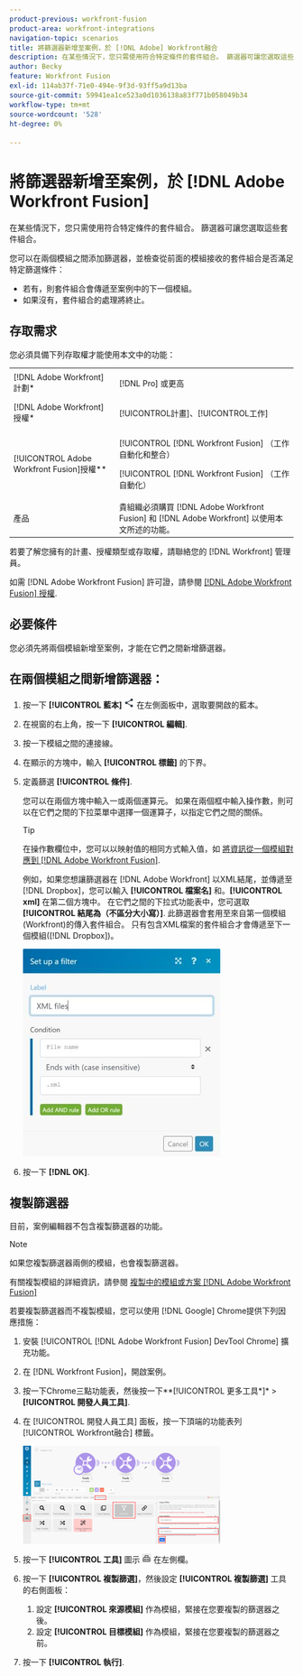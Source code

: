 ```yaml
---
product-previous: workfront-fusion
product-area: workfront-integrations
navigation-topic: scenarios
title: 將篩選器新增至案例，於 [!DNL Adobe] Workfront融合
description: 在某些情況下，您只需使用符合特定條件的套件組合。 篩選器可讓您選取這些套件組合。
author: Becky
feature: Workfront Fusion
exl-id: 114ab37f-71e0-494e-9f3d-93ff5a9d13ba
source-git-commit: 59941ea1ce523a0d1036138a83f771b058049b34
workflow-type: tm+mt
source-wordcount: '528'
ht-degree: 0%

---
```


# 將篩選器新增至案例，於 [!DNL Adobe Workfront Fusion]

在某些情況下，您只需使用符合特定條件的套件組合。 篩選器可讓您選取這些套件組合。

<!--

For example, you could create a scenario with the [!UICONTROL Watch records] trigger for [!DNL Salesforce] to capture only records containing a specific word written by a specific author.

-->

您可以在兩個模組之間添加篩選器，並檢查從前面的模組接收的套件組合是否滿足特定篩選條件：

* 若有，則套件組合會傳遞至案例中的下一個模組。
* 如果沒有，套件組合的處理將終止。

## 存取需求

您必須具備下列存取權才能使用本文中的功能：

<table style="table-layout:auto">
 <col> 
 <col> 
 <tbody> 
  <tr> 
    <td role="rowheader">[!DNL Adobe Workfront] 計劃*</td> 
   <td> <p>[!DNL Pro] 或更高</p> </td> 
  </tr> 
  <tr data-mc-conditions=""> 
   <td role="rowheader">[!DNL Adobe Workfront] 授權*</td> 
   <td> <p>[!UICONTROL計畫]、[!UICONTROL工作]</p> </td> 
  </tr> 
  <tr> 
   <td role="rowheader">[!UICONTROL Adobe Workfront Fusion]授權**</td> 
  <td> <p>[!UICONTROL [!DNL Workfront Fusion] （工作自動化和整合） </p><p>[!UICONTROL [!DNL Workfront Fusion] （工作自動化） </p>  </td>    </tr> 
  </tr> 
  <tr> 
   <td role="rowheader">產品</td> 
   <td>貴組織必須購買 [!DNL Adobe Workfront Fusion] 和 [!DNL Adobe Workfront] 以使用本文所述的功能。</td> 
  </tr> 
 </tbody> 
</table>

若要了解您擁有的計畫、授權類型或存取權，請聯絡您的 [!DNL Workfront] 管理員。

如需 [!DNL Adobe Workfront Fusion] 許可證，請參閱 [[!DNL Adobe Workfront Fusion] 授權](../../workfront-fusion/get-started/license-automation-vs-integration.md).

## 必要條件

您必須先將兩個模組新增至案例，才能在它們之間新增篩選器。

## 在兩個模組之間新增篩選器：

1. 按一下 **[!UICONTROL 藍本]** ![](assets/scenarios-icon.png) 在左側面板中，選取要開啟的藍本。
1. 在視窗的右上角，按一下 **[!UICONTROL 編輯]**.
1. 按一下模組之間的連接線。
1. 在顯示的方塊中，輸入 **[!UICONTROL 標籤]** 的下界。
1. 定義篩選 **[!UICONTROL 條件]**.

   您可以在兩個方塊中輸入一或兩個運算元。 如果在兩個框中輸入操作數，則可以在它們之間的下拉菜單中選擇一個運算子，以指定它們之間的關係。

   >[!TIP]
   >
   >在操作數欄位中，您可以以映射值的相同方式輸入值，如 [將資訊從一個模組對應到 [!DNL Adobe Workfront Fusion]](../../workfront-fusion/mapping/map-information-between-modules.md).

   例如，如果您想讓篩選器在 [!DNL Adobe Workfront] 以XML結尾，並傳遞至 [!DNL Dropbox]，您可以輸入 **[!UICONTROL 檔案名]** 和。**[!UICONTROL xml]** 在第二個方塊中。 在它們之間的下拉式功能表中，您可選取 **[!UICONTROL 結尾為（不區分大小寫）]**. 此篩選器會套用至來自第一個模組(Workfront)的傳入套件組合。 只有包含XML檔案的套件組合才會傳遞至下一個模組([!DNL Dropbox])。

   ![](assets/set-up-filter-box-350x368.jpg)

1. 按一下 **[!DNL OK]**.

## 複製篩選器

目前，案例編輯器不包含複製篩選器的功能。

>[!NOTE]
>
>如果您複製篩選器兩側的模組，也會複製篩選器。
>
>有關複製模組的詳細資訊，請參閱 [複製中的模組或方案 [!DNL Adobe Workfront Fusion]](../../workfront-fusion/scenarios/copy-modules-or-scenarios.md)

若要複製篩選器而不複製模組，您可以使用 [!DNL Google] Chrome提供下列因應措施：

1. 安裝 [!UICONTROL [!DNL Adobe Workfront Fusion] DevTool Chrome] 擴充功能。
1. 在 [!DNL Workfront Fusion]，開啟案例。
1. 按一下Chrome三點功能表，然後按一下**[!UICONTROL 更多工具*]* > **[!UICONTROL 開發人員工具]**.

1. 在 [!UICONTROL 開發人員工具] 面板，按一下頂端的功能表列 [!UICONTROL Workfront融合] 標籤。

   ![](assets/copy-a-filter-350x174.png)

1. 按一下 **[!UICONTROL 工具]** 圖示 ![](assets/devtools-tools-icon.png) 在左側欄。

1. 按一下 **[!UICONTROL 複製篩選]**，然後設定 **[!UICONTROL 複製篩選]** 工具的右側面板：

   1. 設定 **[!UICONTROL 來源模組]** 作為模組，緊接在您要複製的篩選器之後。
   1. 設定 **[!UICONTROL 目標模組]** 作為模組，緊接在您要複製的篩選器之前。

1. 按一下 **[!UICONTROL 執行]**.
